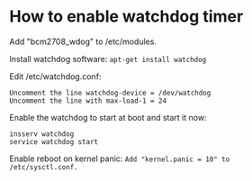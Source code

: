 # How to enable watchdog timer

Add "bcm2708_wdog" to /etc/modules.

Install watchdog software:
`apt-get install watchdog`

Edit /etc/watchdog.conf:
```
Uncomment the line watchdog-device = /dev/watchdog
Uncomment the line with max-load-1 = 24
```

Enable  the watchdog to start at boot and start it now:
```
insserv watchdog
service watchdog start
```

Enable reboot on kernel panic:
`Add "kernel.panic = 10" to /etc/sysctl.conf.`
